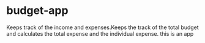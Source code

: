 # budget-app
   Keeps track of the income and expenses.Keeps the track of the total budget and calculates the total expense and the individual expense.
this is an app
